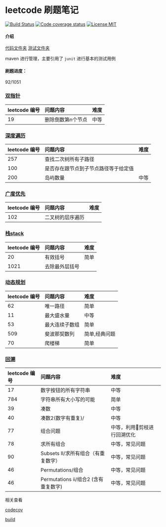# leetcode 刷题笔记

<p align="center">

[![Build Status](https://travis-ci.org/songjiang951130/leetcode.svg?branch=master)](https://travis-ci.org/songjiang951130/leetcode)
[![Code coverage status](https://img.shields.io/codecov/c/github/songjiang951130/leetcode.svg?style=flat-square)](http://codecov.io/github/songjiang951130/leetcode)
[![License MIT](https://img.shields.io/badge/license-MIT-blue.svg?style=flat-square)](https://github.com/songjiang951130/leetcode/blob/master/LICENSE)
</p>

#### 介绍
[代码文件夹](/src/main/java)
[测试文件夹](/src/test/java)

maven 进行管理，主要引用了 ```junit``` 进行基本的测试用例

#### 刷题进度：
92/1051
### [双指针](/src/main/java/com/github/songjiang951130/leetcode/pointer2)
| leetcode 编号 |问题内容      | 难度  | 
|:----------|:-------------|:---|
|19|删除倒数第n个节点|中等|

### [深度遍历](/src/main/java/com/github/songjiang951130/leetcode/dfs)

| leetcode 编号 |问题内容      | 难度  | 
|:----------|:-------------|:---|
| 257 |  查找二次树所有子路径 | |
| 100 |  是否存在跟节点到子节点路径等于给定值   |  |
| 200 |  岛屿数量  |中等  |


### [广度优先](/src/main/java/com/github/songjiang951130/leetcode/bfs)

| leetcode 编号 |问题内容      | 难度  | 
|:----------|:-------------|:---|
| 102 |  二叉树的层序遍历 | |


### [栈stack](/src/main/java/com/github/songjiang951130/leetcode/stack)

| leetcode 编号 |问题内容      | 难度| 
|:----------|:-------------|:---|
| 20 |  有效括号 |简单 |
| 1021 |  去除最外层括号 | |

### [动态规划](/src/main/java/com/github/songjiang951130/leetcode/dp)

| leetcode 编号 |问题内容      | 难度|
|:----------|:-------------|:----|
|62|唯一路径|简单|
|11|最大盛水量|中等|
|53|最大连续子数组|简单|
|509|斐波那契数列|简单,经典问题|
|70|爬楼梯|简单|

### [回溯](/src/main/java/com/github/songjiang951130/leetcode/backtrack)
| leetcode 编号 |问题内容      | 难度|
|:----------|:-------------|:----|
|  17 | 数字按钮的所有字符串| 中等|
| 784 | 字符串所有大小写的可能| 简单|
|  39 | 凑数| 中等|
|  40 | 凑数2(数字有重复)/| 中等|
|  77 | 组合问题| 中等，利用剪枝进行回溯优化|
|  78 | 求所有组合|中等，常见问题|
|  90 | Subsets II/求所有组合（有重复数字）|中等，常见问题|
|  46 | Permutations/组合 |中等，常见问题|
|  46 | Permutations ii/组合2 (含有重复数字) |中等，常见问题|


相关查看

[codecov](https://codecov.io/gh/songjiang951130/leetcode)

[build](https://travis-ci.org/songjiang951130/leetcode)



